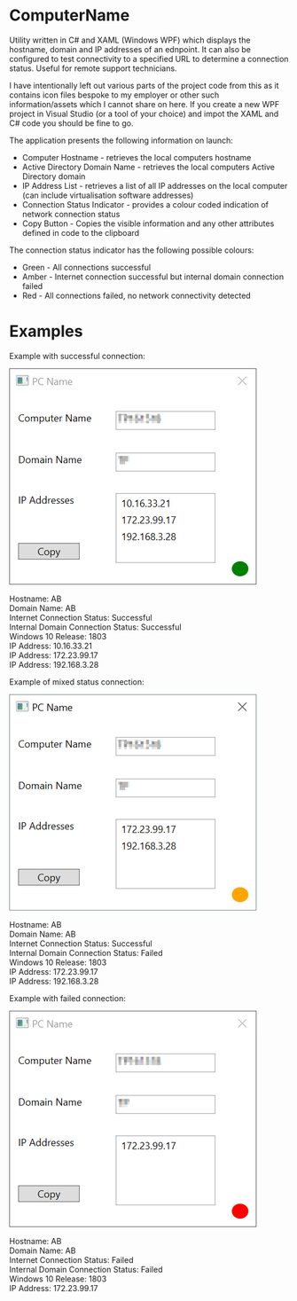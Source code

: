 # ComputerName
Utility written in C# and XAML (Windows WPF) which displays the hostname, domain and IP addresses of an ednpoint. It can also be configured to test connectivity to a specified URL to determine a connection status. Useful for remote support technicians.

I have intentionally left out various parts of the project code from this as it contains icon files bespoke to my employer or other such information/assets which I cannot share on here. If you create a new WPF project in Visual Studio (or a tool of your choice) and impot the XAML and C# code you should be fine to go.

The application presents the following information on launch:

* Computer Hostname - retrieves the local computers hostname
* Active Directory Domain Name - retrieves the local computers Active Directory domain
* IP Address List - retrieves a list of all IP addresses on the local computer (can include virtualisation software addresses)
* Connection Status Indicator - provides a colour coded indication of network connection status
* Copy Button - Copies the visible information and any other attributes defined in code to the clipboard

The connection status indicator has the following possible colours:

* Green - All connections successful
* Amber - Internet connection successful but internal domain connection failed
* Red - All connections failed, no network connectivity detected

# Examples
Example with successful connection:

![alt text](https://raw.githubusercontent.com/bytesizedalex/ComputerName/master/Example%20Screenshots/Success.png "Example with successful connection")

Hostname: AB  
Domain Name: AB  
Internet Connection Status: Successful  
Internal Domain Connection Status: Successful  
Windows 10 Release: 1803  
IP Address: 10.16.33.21  
IP Address: 172.23.99.17  
IP Address: 192.168.3.28  

Example of mixed status connection:

![alt text](https://raw.githubusercontent.com/bytesizedalex/ComputerName/master/Example%20Screenshots/Partial.png "Example with mixed status connection")

Hostname: AB  
Domain Name: AB  
Internet Connection Status: Successful  
Internal Domain Connection Status: Failed  
Windows 10 Release: 1803  
IP Address: 172.23.99.17  
IP Address: 192.168.3.28  

Example with failed connection:

![alt text](https://raw.githubusercontent.com/bytesizedalex/ComputerName/master/Example%20Screenshots/Failed.png "Example with failed connection")

Hostname: AB  
Domain Name: AB  
Internet Connection Status: Failed  
Internal Domain Connection Status: Failed  
Windows 10 Release: 1803  
IP Address: 172.23.99.17  
